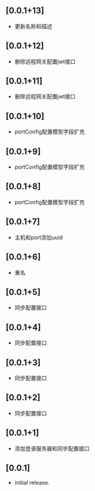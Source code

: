 ## [0.0.1+13]

* 更新名称和描述

## [0.0.1+12]

* 删除远程网关配置jwt接口

## [0.0.1+11]

* 删除远程网关配置jwt接口

## [0.0.1+10]

* portConfig配置模型字段扩充

## [0.0.1+9]

* portConfig配置模型字段扩充

## [0.0.1+8]

* portConfig配置模型字段扩充

## [0.0.1+7]

* 主机和port添加uuid

## [0.0.1+6]

* 重名

## [0.0.1+5]

* 同步配置接口

## [0.0.1+4]

* 同步配置接口

## [0.0.1+3]

* 同步配置接口

## [0.0.1+2]

* 同步配置接口

## [0.0.1+1]

* 添加登录服务器和同步配置接口

## [0.0.1]

* initial release.
